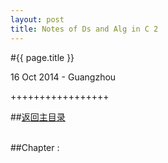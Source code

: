 ```yaml
---
layout: post
title: Notes of Ds and Alg in C 2
---
```


#{{ page.title }}  
<p class="meta">16 Oct 2014 - Guangzhou</p>   
+++++++++++++++++  

##[返回主目录][]  
<br>

##Chapter :



<br>  

[返回主目录]: /2014/10/16/notes-of-ds-alg.html
